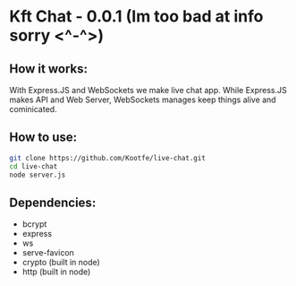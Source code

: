 # Kft Chat - 0.0.1 (Im too bad at info sorry <^-^>)


## How it works:
With Express.JS and WebSockets we make live chat app. While Express.JS makes API and Web Server, WebSockets manages keep things alive and cominicated.

## How to use:
```bash
git clone https://github.com/Kootfe/live-chat.git
cd live-chat
node server.js
```
## Dependencies:
- bcrypt
- express
- ws
- serve-favicon
- crypto (built in node)
- http (built in node)